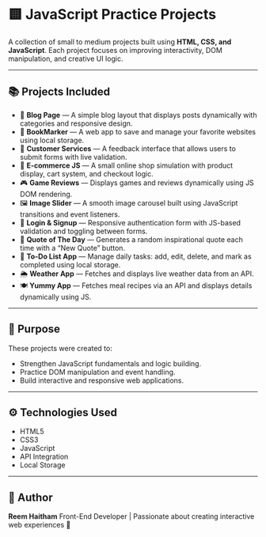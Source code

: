 # 🟨 JavaScript Practice Projects

A collection of small to medium projects built using **HTML, CSS, and JavaScript**.
Each project focuses on improving interactivity, DOM manipulation, and creative UI logic.

---

## 📚 Projects Included

* 📰 **Blog Page** — A simple blog layout that displays posts dynamically with categories and responsive design.
* 🔖 **BookMarker** — A web app to save and manage your favorite websites using local storage.
* 💬 **Customer Services** — A feedback interface that allows users to submit forms with live validation.
* 🛒 **E-commerce JS** — A small online shop simulation with product display, cart system, and checkout logic.
* 🎮 **Game Reviews** — Displays games and reviews dynamically using JS DOM rendering.
* 🖼️ **Image Slider** — A smooth image carousel built using JavaScript transitions and event listeners.
* 🔐 **Login & Signup** — Responsive authentication form with JS-based validation and toggling between forms.
* 💬 **Quote of The Day** — Generates a random inspirational quote each time with a “New Quote” button.
* 📝 **To-Do List App** — Manage daily tasks: add, edit, delete, and mark as completed using local storage.
* 🌦️ **Weather App** — Fetches and displays live weather data from an API.
* 🍽️ **Yummy App** — Fetches meal recipes via an API and displays details dynamically using JS.

---

## 🎯 Purpose

These projects were created to:

* Strengthen JavaScript fundamentals and logic building.
* Practice DOM manipulation and event handling.
* Build interactive and responsive web applications.

---

## ⚙️ Technologies Used

* HTML5
* CSS3
* JavaScript
* API Integration
* Local Storage

---

## 🧠 Author

**Reem Haitham**
Front-End Developer | Passionate about creating interactive web experiences 🌸
